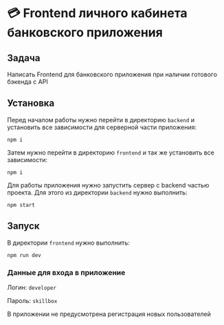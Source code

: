 # 💳 Frontend личного кабинета банковского приложения

## Задача

Написать Frontend для банковского приложения при наличии готового бэкенда с API

## Установка

Перед началом работы нужно перейти в директорию `backend` и установить все зависимости для серверной части приложения:

```
npm i
```

Затем нужно перейти в директорию `frontend` и так же установить все зависимости:

```
npm i
```

Для работы приложения нужно запустить сервер с backend частью проекта. Для этого из директории `backend` нужно выполнить:

```
npm start
```

## Запуск

В директории `frontend` нужно выполнить:

```
npm run dev
```

### Данные для входа в приложение

Логин: `developer`

Пароль: `skillbox`

В приложении не предусмотрена регистрация новых пользователей
